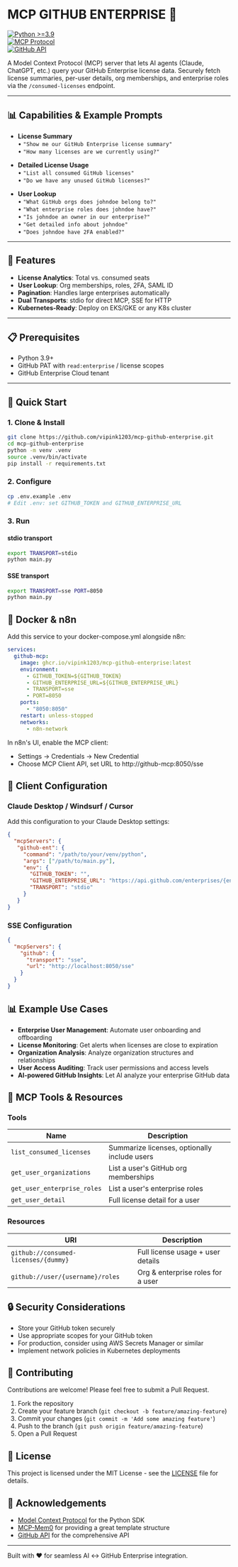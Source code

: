 # MCP GITHUB ENTERPRISE 🌉
[![Python >=3.9](https://img.shields.io/badge/python-3.9%2B-blue)](https://www.python.org/downloads/)  
[![MCP Protocol](https://img.shields.io/badge/MCP-Protocol-purple)](https://github.com/modelcontextprotocol/python-sdk)  
[![GitHub API](https://img.shields.io/badge/GitHub-API-black)](https://docs.github.com/en/rest)

A Model Context Protocol (MCP) server that lets AI agents (Claude, ChatGPT, etc.) query your GitHub Enterprise license data. Securely fetch license summaries, per-user details, org memberships, and enterprise roles via the `/consumed-licenses` endpoint.

---

## 📊 Capabilities & Example Prompts

- **License Summary**  
  • `"Show me our GitHub Enterprise license summary"`  
  • `"How many licenses are we currently using?"`

- **Detailed License Usage**  
  • `"List all consumed GitHub licenses"`  
  • `"Do we have any unused GitHub licenses?"`

- **User Lookup**  
  • `"What GitHub orgs does johndoe belong to?"`  
  • `"What enterprise roles does johndoe have?"`  
  • `"Is johndoe an owner in our enterprise?"`  
  • `"Get detailed info about johndoe"`  
  • `"Does johndoe have 2FA enabled?"`  

---

## 🌟 Features

- **License Analytics**: Total vs. consumed seats  
- **User Lookup**: Org memberships, roles, 2FA, SAML ID  
- **Pagination**: Handles large enterprises automatically  
- **Dual Transports**: stdio for direct MCP, SSE for HTTP  
- **Kubernetes-Ready**: Deploy on EKS/GKE or any K8s cluster  

---

## 📋 Prerequisites

- Python 3.9+  
- GitHub PAT with `read:enterprise` / license scopes  
- GitHub Enterprise Cloud tenant  

---

## 🚀 Quick Start

### 1. Clone & Install
```bash
git clone https://github.com/vipink1203/mcp-github-enterprise.git
cd mcp-github-enterprise
python -m venv .venv
source .venv/bin/activate
pip install -r requirements.txt
```

### 2. Configure
```bash
cp .env.example .env
# Edit .env: set GITHUB_TOKEN and GITHUB_ENTERPRISE_URL
```

### 3. Run

#### stdio transport
```bash
export TRANSPORT=stdio
python main.py
```

#### SSE transport
```bash
export TRANSPORT=sse PORT=8050
python main.py
```

## 🐳 Docker & n8n

Add this service to your docker-compose.yml alongside n8n:

```yaml
services:
  github-mcp:
    image: ghcr.io/vipink1203/mcp-github-enterprise:latest
    environment:
      - GITHUB_TOKEN=${GITHUB_TOKEN}
      - GITHUB_ENTERPRISE_URL=${GITHUB_ENTERPRISE_URL}
      - TRANSPORT=sse
      - PORT=8050
    ports:
      - "8050:8050"
    restart: unless-stopped
    networks:
      - n8n-network
```

In n8n's UI, enable the MCP client:
- Settings → Credentials → New Credential
- Choose MCP Client API, set URL to http://github-mcp:8050/sse

## 🔌 Client Configuration
 
 ### Claude Desktop / Windsurf / Cursor
 
 Add this configuration to your Claude Desktop settings:
 
 ```json
{
   "mcpServers": {
    "github-ent": {
      "command": "/path/to/your/venv/python",
      "args": ["/path/to/main.py"],
      "env": {
        "GITHUB_TOKEN": "",
        "GITHUB_ENTERPRISE_URL": "https://api.github.com/enterprises/{enterprise_name}",
        "TRANSPORT": "stdio"
      }
    }
}
 ```
 
 ### SSE Configuration
 
 ```json
 {
   "mcpServers": {
     "github": {
       "transport": "sse",
       "url": "http://localhost:8050/sse"
     }
   }
 }
 ```

 
 ## 📊 Example Use Cases
 
 - **Enterprise User Management**: Automate user onboarding and offboarding
 - **License Monitoring**: Get alerts when licenses are close to expiration
 - **Organization Analysis**: Analyze organization structures and relationships
 - **User Access Auditing**: Track user permissions and access levels
 - **AI-powered GitHub Insights**: Let AI analyze your enterprise GitHub data


## 🔌 MCP Tools & Resources

### Tools

| Name | Description |
|------|-------------|
| `list_consumed_licenses` | Summarize licenses, optionally include users |
| `get_user_organizations` | List a user's GitHub org memberships |
| `get_user_enterprise_roles` | List a user's enterprise roles |
| `get_user_detail` | Full license detail for a user |

### Resources

| URI | Description |
|-----|-------------|
| `github://consumed-licenses/{dummy}` | Full license usage + user details |
| `github://user/{username}/roles` | Org & enterprise roles for a user |


 ## 🔒 Security Considerations
 
 - Store your GitHub token securely
 - Use appropriate scopes for your GitHub token
 - For production, consider using AWS Secrets Manager or similar
 - Implement network policies in Kubernetes deployments
 
 ## 🤝 Contributing
 
 Contributions are welcome! Please feel free to submit a Pull Request.
 
 1. Fork the repository
 2. Create your feature branch (`git checkout -b feature/amazing-feature`)
 3. Commit your changes (`git commit -m 'Add some amazing feature'`)
 4. Push to the branch (`git push origin feature/amazing-feature`)
 5. Open a Pull Request
 
 ## 📜 License
 
 This project is licensed under the MIT License - see the [LICENSE](LICENSE) file for details.
 
 ## 🙏 Acknowledgements
 
 - [Model Context Protocol](https://github.com/modelcontextprotocol/python-sdk) for the Python SDK
 - [MCP-Mem0](https://github.com/coleam00/mcp-mem0) for providing a great template structure
 - [GitHub API](https://docs.github.com/en/rest) for the comprehensive API
 
 ---

Built with ❤️ for seamless AI ↔️ GitHub Enterprise integration.
